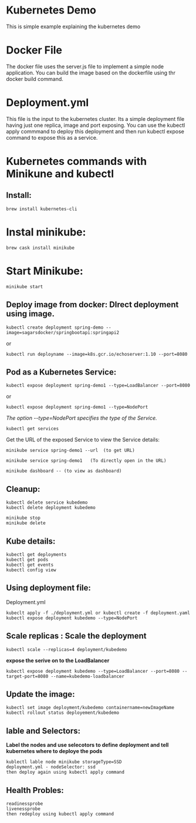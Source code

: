 # Kubernetes Demo
This is simple example explaining the kubernetes demo

# Docker File 

The docker file uses the server.js file to implement a simple node application. You can build the image based on the dockerfile using thr docker build command.

# Deployment.yml

This file is the input to the kubernetes cluster. Its a simple deployment file having just one replica, image and port exposing. 
You can use the kubectl apply commmand to deploy this deployment and then run kubectl expose command to expose this as a service.

# Kubernetes commands with Minikune and kubectl

Install: 
----------------------------
    brew install kubernetes-cli

# Instal minikube:

    brew cask install minikube

# Start  Minikube:

    minikube start

Deploy image from docker: DIrect deployment using image.
--------------------------

    kubectl create deployment spring-demo --image=sagarsdocker/springbootapi:springapi2

or 

    kubectl run deployname --image=k8s.gcr.io/echoserver:1.10 --port=8080


Pod as a Kubernetes Service:
----------------------------

    kubectl expose deployment spring-demo1 --type=LoadBalancer --port=8080

or 

    kubectl expose deployment spring-demo1 --type=NodePort

_The option --type=NodePort specifies the type of the Service._

    kubectl get services

Get the URL of the exposed Service to view the Service details:

    minikube service spring-demo1 --url  (to get URL)

    minikube service spring-demo1   (To directly open in the URL)

    minikube dashboard -- (to view as dashboard)


Cleanup:
--------------------

    kubectl delete service kubedemo
    kubectl delete deployment kubedemo

    minikube stop
    minikube delete

Kube details:
------------------------

    kubectl get deployments
    kubectl get pods
    kubectl get events
    kubectl config view

Using deployment file:
--------------------------
Deployment.yml

    kubeclt apply -f ./deployment.yml or kubectl create -f deployment.yaml
    kubectl expose deployment kubedemo --type=NodePort


Scale replicas : Scale the deployment
-------------------------------------
    kubectl scale --replicas=4 deployment/kubedemo

**expose the serive on to the LoadBalancer**

    kubectl expose deployment kubedemo --type=LoadBalancer --port=8080 --target-port=8080 --name=kubedemo-loadbalancer

Update the image:
------------------------------------
    kubectl set image deployment/kubedemo containername=newImageName
    kubectl rollout status deployement/kubedemo

lable and Selectors:
----------------------
**Label the nodes and use selecotors to define deployment and tell kubernetes where to deploye the pods**

    kublectl lable node minikube storageType=SSD
    deployment.yml - nodeSelector: ssd
    then deploy again using kubectl apply command

Health Probles:
------------------------------------
    readinessprobe 
    livenessprobe
    then redeploy using kubectl apply command
